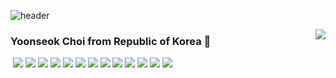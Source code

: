 ![header](https://capsule-render.vercel.app/api?type=waving&color=auto&height=300&section=header&text=Yoonseok's%20GitHub&fontSize=70&animation=fadeIn&fontAlignY=38&desc=Hello%20World&descAlignY=51&descAlign=62)

<!-- ![header](https://capsule-render.vercel.app/api?type=모양&color=auto&height=높이&section=header&text=텍스트&fontSize=폰트크기) -->
  <img align="right" src="https://github-readme-stats.vercel.app/api/top-langs/?username=YOONSEOK1997&theme=dracula&exclude_repo=Computer-Science-Engineering&layout=compact&langs_count=10"/>
 

  ###  Yoonseok Choi from Republic of Korea 👋






 <img src="https://img.shields.io/badge/JavaScript-FFCA28?style=flat-square&logo=JavaScript&logoColor=white"/>
<img src="https://img.shields.io/badge/Java-FC4C02?style=flat-square&logo=Spring Boot&logoColor=white">
<img src="https://img.shields.io/badge/React-9cf?style=flat-square&logo=React&logoColor=white">
<img src="https://img.shields.io/badge/Css-yellow?style=flat-square&logo=Css&logoColor=white">
<img src="https://img.shields.io/badge/HTML-critical?style=flat-square&logo=HTML&logoColor=white">
<img src="https://img.shields.io/badge/JSP-red?style=flat-square&logo=jsp&logoColor=white">
<img src="https://img.shields.io/badge/MySQL-4479A1?style=flat-square&logo=MySQL&logoColor=white">
<img src="https://img.shields.io/badge/Eclipse-purple?style=flat-square&logo=eclipse&logoColor=white">
<img src="https://img.shields.io/badge/SpringBoot-6DB33F?style=flat-square&logo=Spring&logoColwhitor=white">
<img src="https://img.shields.io/badge/VSC-blue?style=flat-square&logo=VisualStudioCode&logoColor=white">
<img src="https://img.shields.io/badge/Oracle-orange?style=flat-square&logo=Oracle&logoColor=white">
<img src="https://img.shields.io/badge/DevonModelArchitect-blue?style=flat-square&logo=eclipse&logoColor=white">
<img src="https://img.shields.io/badge/Figma-blueviolet?style=flat-square&logo=Figma&logoColor=white">
  </div>
